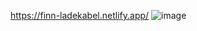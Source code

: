 https://finn-ladekabel.netlify.app/
![image](https://github.com/user-attachments/assets/51b143e7-c0ce-4bdb-87d3-7e5438e7e2ea)
